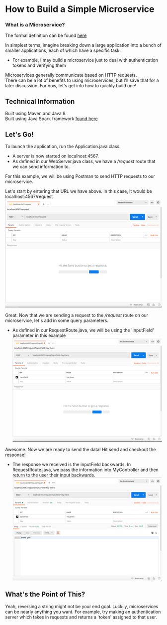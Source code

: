 # How to Build a Simple Microservice
### What is a Microservice?

The formal definition can be found [here](https://en.wikipedia.org/wiki/Microservices)

In simplest terms, imagine breaking down a large application into a bunch of smaller applications, each of which have a specific task.
* For example, I may build a microservice just to deal with authentication tokens and verifying them  

Microservices generally communicate based on HTTP requests.<br>
There can be a lot of benefits to using microservices, but I'll save that for a later discussion. For now, let's get into how to quickly build one!

## Technical Information
Built using Maven and Java 8.<br>
Built using Java Spark framework [found here](http://sparkjava.com/)

## Let's Go!
To launch the application, run the Application.java class.

* A server is now started on localhost:4567.
* As defined in our WebServer.java class, we have a */request* route that we can send information to.

For this example, we will be using Postman to send HTTP requests to our microservice.

Let's start by entering that URL we have above. In this case, it would be localhost:4567/request
![Postman image](docs/postman1.png)

Great. Now that we are sending a request to the */request* route on our microservice, let's add in some query parameters.
* As defined in our RequestRoute.java, we will be using the 'inputField' parameter in this example
![Postman image](docs/postman2.png)

Awesome. Now we are ready to send the data! Hit send and checkout the response!
* The response we received is the inputField backwards. In RequestRoute.java, we pass the information into MyController and then return to the user their input backwards.
![Postman image](docs/postman3.png)

## What's the Point of This?
Yeah, reversing a string might not be your end goal. Luckily, microservices can be nearly anything you want. For example, try making an
 authentication server which takes in requests and returns a 'token' assigned to that user.
